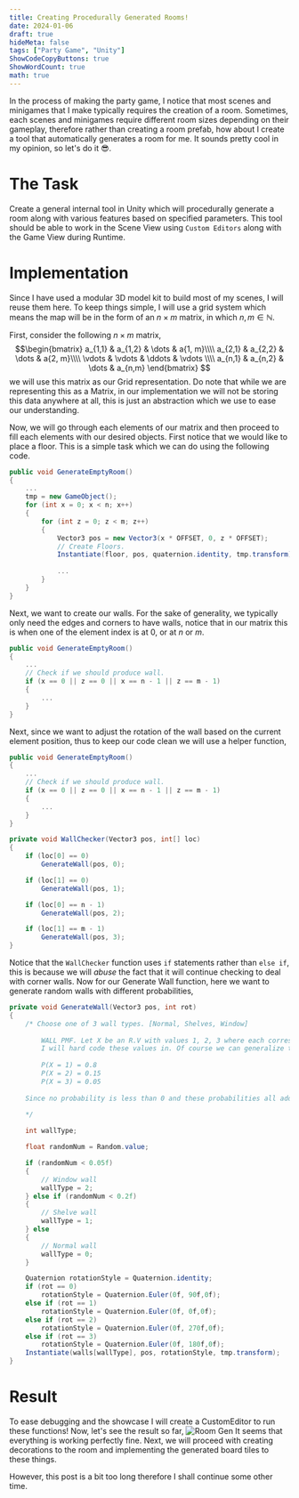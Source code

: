 ```yaml
---
title: Creating Procedurally Generated Rooms!
date: 2024-01-06
draft: true
hideMeta: false
tags: ["Party Game", "Unity"]
ShowCodeCopyButtons: true
ShowWordCount: true
math: true
---
```


In the process of making the party game, I notice that most scenes and minigames that I make typically requires the creation of a room. Sometimes, each scenes and minigames require different room sizes depending on their gameplay, therefore rather than creating a room prefab, how about I create a tool that automatically generates a room for me. It sounds pretty cool in my opinion, so let's do it 😎.

# The Task
Create a general internal tool in Unity which will procedurally generate a room along with various features based on specified parameters. This tool should be able to work in the Scene View using `Custom Editors` along with the Game View during Runtime.

# Implementation
Since I have used a modular 3D model kit to build most of my scenes, I will reuse them here. To keep things simple, I will use a grid system which means the map will be in the form of an $n \times m$ matrix, in which $n,m \in \mathbb{N}$.

First, consider the following $n \times m$ matrix,
$$\begin{bmatrix}
    a_{1,1} & a_{1,2} & \dots & a{1, m}\\\\
    a_{2,1} & a_{2,2} & \dots & a{2, m}\\\\
    \vdots & \vdots & \ddots & \vdots \\\\
    a_{n,1} & a_{n,2} & \dots & a_{n,m}
\end{bmatrix} $$
we will use this matrix as our Grid representation. Do note that while we are representing this as a Matrix, in our implementation we will not be storing this data anywhere at all, this is just an abstraction which we use to ease our understanding.

Now, we will go through each elements of our matrix and then proceed to fill each elements with our desired objects. First notice that we would like to place a floor. This is a simple task which we can do using the following code.

```c#
public void GenerateEmptyRoom()
{
    ...
    tmp = new GameObject();
    for (int x = 0; x < n; x++)
    {
        for (int z = 0; z < m; z++)
        {
            Vector3 pos = new Vector3(x * OFFSET, 0, z * OFFSET);
            // Create Floors.
            Instantiate(floor, pos, quaternion.identity, tmp.transform);
            
            ...
        }
    }
}
```
Next, we want to create our walls. For the sake of generality, we typically only need the edges and corners to have walls, notice that in our matrix this is when one of the element index is at 0, or at $n$ or $m$.
```C#
public void GenerateEmptyRoom()
{
    ...
    // Check if we should produce wall.
    if (x == 0 || z == 0 || x == n - 1 || z == m - 1)
    {
        ...
    }
}
```

Next, since we want to adjust the rotation of the wall based on the current element position, thus to keep our code clean we will use a helper function,

```C#
public void GenerateEmptyRoom()
{
    ...
    // Check if we should produce wall.
    if (x == 0 || z == 0 || x == n - 1 || z == m - 1)
    {
        ...
    }
}

private void WallChecker(Vector3 pos, int[] loc)
{
    if (loc[0] == 0) 
        GenerateWall(pos, 0);

    if (loc[1] == 0) 
        GenerateWall(pos, 1);

    if (loc[0] == n - 1) 
        GenerateWall(pos, 2);

    if (loc[1] == m - 1)
        GenerateWall(pos, 3);
}

```
Notice that the `WallChecker` function uses `if` statements rather than `else if`, this is because we will *abuse* the fact that it will continue checking to deal with corner walls. Now for our Generate Wall function, here we want to generate random walls with different probabilities,

``` C#
private void GenerateWall(Vector3 pos, int rot)
{
    /* Choose one of 3 wall types. [Normal, Shelves, Window]
        
        WALL PMF. Let X be an R.V with values 1, 2, 3 where each correspond to the 3 wall types respectively.
        I will hard code these values in. Of course we can generalize them and set to variables but I'm too lazy rn.
        
        P(X = 1) = 0.8
        P(X = 2) = 0.15
        P(X = 3) = 0.05
    
    Since no probability is less than 0 and these probabilities all add up to 1 then it's a valid PMF.
    
    */

    int wallType;

    float randomNum = Random.value;

    if (randomNum < 0.05f)
    {
        // Window wall
        wallType = 2;
    } else if (randomNum < 0.2f)
    {
        // Shelve wall
        wallType = 1;
    } else
    {
        // Normal wall
        wallType = 0;
    }

    Quaternion rotationStyle = Quaternion.identity;
    if (rot == 0)
        rotationStyle = Quaternion.Euler(0f, 90f,0f);
    else if (rot == 1)
        rotationStyle = Quaternion.Euler(0f, 0f,0f);
    else if (rot == 2)
        rotationStyle = Quaternion.Euler(0f, 270f,0f);
    else if (rot == 3)
        rotationStyle = Quaternion.Euler(0f, 180f,0f);
    Instantiate(walls[wallType], pos, rotationStyle, tmp.transform);
}
```
# Result
To ease debugging and the showcase I will create a CustomEditor to run these functions! Now, let's see the result so far,
![Room Gen](/images/roomgen.gif)
It seems that everything is working perfectly fine. Next, we will proceed with creating decorations to the room and implementing the generated board tiles to these things.

However, this post is a bit too long therefore I shall continue some other time.
